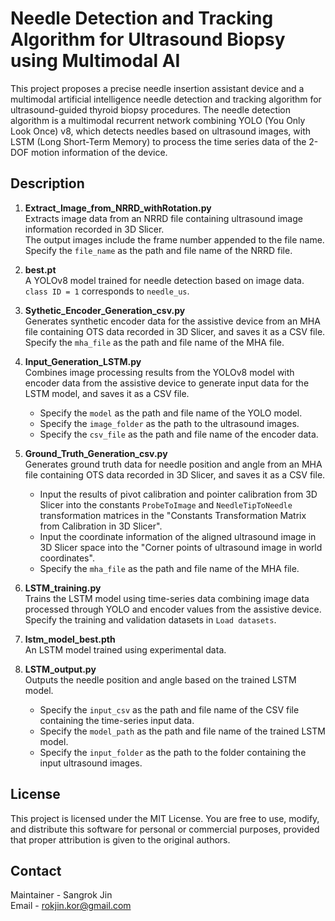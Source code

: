 # Needle Detection and Tracking Algorithm for Ultrasound Biopsy using Multimodal  AI
This project proposes a precise needle insertion assistant device and a multimodal artificial intelligence needle detection and tracking algorithm for ultrasound-guided thyroid biopsy procedures. The needle detection algorithm is a multimodal recurrent network combining YOLO (You Only Look Once) v8, which detects needles based on ultrasound images, with LSTM (Long Short-Term Memory) to process the time series data of the 2-DOF motion information of the device. 

## Description

1. **Extract_Image_from_NRRD_withRotation.py**  
   Extracts image data from an NRRD file containing ultrasound image information recorded in 3D Slicer.  
   The output images include the frame number appended to the file name.  
   Specify the `file_name` as the path and file name of the NRRD file.

2. **best.pt**  
   A YOLOv8 model trained for needle detection based on image data.  
   `class ID = 1` corresponds to `needle_us`.

3. **Sythetic_Encoder_Generation_csv.py**  
   Generates synthetic encoder data for the assistive device from an MHA file containing OTS data recorded in 3D Slicer, and saves it as a CSV file.  
   Specify the `mha_file` as the path and file name of the MHA file.

4. **Input_Generation_LSTM.py**  
   Combines image processing results from the YOLOv8 model with encoder data from the assistive device to generate input data for the LSTM model, and saves it as a CSV file.  
   - Specify the `model` as the path and file name of the YOLO model.  
   - Specify the `image_folder` as the path to the ultrasound images.  
   - Specify the `csv_file` as the path and file name of the encoder data.

5. **Ground_Truth_Generation_csv.py**  
   Generates ground truth data for needle position and angle from an MHA file containing OTS data recorded in 3D Slicer, and saves it as a CSV file.  
   - Input the results of pivot calibration and pointer calibration from 3D Slicer into the constants `ProbeToImage` and `NeedleTipToNeedle` transformation matrices in the "Constants Transformation Matrix from Calibration in 3D Slicer".  
   - Input the coordinate information of the aligned ultrasound image in 3D Slicer space into the "Corner points of ultrasound image in world coordinates".  
   - Specify the `mha_file` as the path and file name of the MHA file.

6. **LSTM_training.py**  
   Trains the LSTM model using time-series data combining image data processed through YOLO and encoder values from the assistive device.  
   Specify the training and validation datasets in `Load datasets`.

7. **lstm_model_best.pth**  
   An LSTM model trained using experimental data.

8. **LSTM_output.py**  
   Outputs the needle position and angle based on the trained LSTM model.  
   - Specify the `input_csv` as the path and file name of the CSV file containing the time-series input data.  
   - Specify the `model_path` as the path and file name of the trained LSTM model.  
   - Specify the `input_folder` as the path to the folder containing the input ultrasound images.  

## License
This project is licensed under the MIT License. You are free to use, modify, and distribute this software for personal or commercial purposes, provided that proper attribution is given to the original authors.

## Contact
Maintainer - Sangrok Jin  
Email - rokjin.kor@gmail.com
